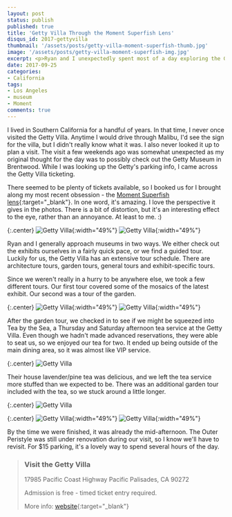 ```yaml
---
layout: post
status: publish
published: true
title: 'Getty Villa Through the Moment Superfish Lens'
disqus_id: 2017-gettyvilla
thumbnail: '/assets/posts/getty-villa-moment-superfish-thumb.jpg'
image: '/assets/posts/getty-villa-moment-superfish-img.jpg'
excerpt: <p>Ryan and I unexpectedly spent most of a day exploring the Getty Villa on a recent weekend trip to LA. I took my Moment Superfish lens along for the ride.</p>
date: 2017-09-25
categories:
- California
tags:
- Los Angeles
- museum
- Moment
comments: true
---
```

I lived in Southern California for a handful of years. In that time, I never once visited the Getty Villa. Anytime I would drive through Malibu, I'd see the sign for the villa, but I didn't really know what it was. I also never looked it up to plan a visit. The visit a few weekends ago was somewhat unexpected as my original thought for the day was to possibly check out the Getty Museum in Brentwood. While I was looking up the Getty's parking info, I came across the Getty Villa ticketing. 

There seemed to be plenty of tickets available, so I booked us for I brought along my most recent obsession - the [Moment Superfish lens](https://www.shopmoment.com/shop/new-superfish-lens){:target="_blank"}. In one word, it's amazing. I love the perspective it gives in the photos. There is a bit of distortion, but it's an interesting effect to the eye, rather than an annoyance. At least to me. :)

{:.center}
![Getty Villa]({{site.url}}/assets/posts/getty-villa-moment-superfish-01.jpg "Getty Villa - Inner Peristyle"){:width="49%"} ![Getty Villa]({{site.url}}/assets/posts/getty-villa-moment-superfish-02.jpg "Getty Villa - Inner Peristyle"){:width="49%"}

Ryan and I generally approach museums in two ways. We either check out the exhibits ourselves in a fairly quick pace, or we find a guided tour. Luckily for us, the Getty Villa has an extensive tour schedule. There are architecture tours, garden tours, general tours and exhibit-specific tours. 

Since we weren't really in a hurry to be anywhere else, we took a few different tours. Our first tour covered some of the mosaics of the latest exhibit. Our second was a tour of the garden.

{:.center}
![Getty Villa]({{site.url}}/assets/posts/getty-villa-moment-superfish-03.jpg "Getty Villa - fountain in East Garden"){:width="49%"} ![Getty Villa]({{site.url}}/assets/posts/getty-villa-moment-superfish-04.jpg "Getty Villa - fountain in East Garden"){:width="49%"}

After the garden tour, we checked in to see if we might be squeezed into Tea by the Sea, a Thursday and Saturday afternoon tea service at the Getty Villa. Even though we hadn't made advanced reservations, they were able to seat us, so we enjoyed our tea for two. It ended up being outside of the main dining area, so it was almost like VIP service. 

{:.center}
![Getty Villa]({{site.url}}/assets/posts/getty-villa-moment-superfish-08.jpg "Getty Villa - Tea by the Sea")

Their house lavender/pine tea was delicious, and we left the tea service more stuffed than we expected to be. There was an additional garden tour included with the tea, so we stuck around a little longer.

{:.center}
![Getty Villa]({{site.url}}/assets/posts/getty-villa-moment-superfish-05.jpg "Getty Villa - floor tiles")

{:.center}
![Getty Villa]({{site.url}}/assets/posts/getty-villa-moment-superfish-06.jpg "Getty Villa - walkway ceiling"){:width="49%"} ![Getty Villa]({{site.url}}/assets/posts/getty-villa-moment-superfish-07.jpg "Getty Villa - walkway ceiling"){:width="49%"}

By the time we were finished, it was already the mid-afternoon. The Outer Peristyle was still under renovation during our visit, so I know we'll have to revisit. For $15 parking, it's a lovely way to spend several hours of the day. 

>### Visit the Getty Villa
>
>17985 Pacific Coast Highway
>Pacific Palisades, CA 90272
>
>Admission is free - timed ticket entry required.
>
>More info: [website](http://www.getty.edu/visit/villa/plan/){:target="_blank"}

